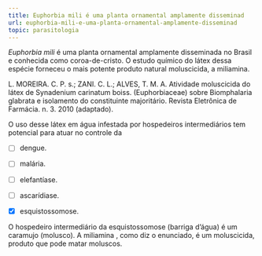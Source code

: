 ```yaml
---
title: Euphorbia mili é uma planta ornamental amplamente disseminad
url: euphorbia-mili-e-uma-planta-ornamental-amplamente-disseminad
topic: parasitologia
---
```



*Euphorbia mili* é uma planta ornamental amplamente disseminada no Brasil e conhecida como coroa-de-cristo. O estudo químico do látex dessa espécie forneceu o mais potente produto natural moluscicida, a miliamina. 

L. MOREIRA. C. P. s.; ZANI. C. L.; ALVES, T. M. A. Atividade moluscicida do látex de Synadenium carinatum boiss. (Euphorbiaceae) sobre Biomphalaria glabrata e isolamento do constituinte majoritário. Revista Eletrônica de Farmácia. n. 3. 2010 (adaptado).

O uso desse látex em água infestada por hospedeiros intermediários tem potencial para atuar no controle da



- [ ] dengue.
- [ ] malária.
- [ ] elefantíase.
- [ ] ascarídiase.
- [x] esquistossomose.


O hospedeiro intermediário da esquistossomose (barriga d’água) é um caramujo (molusco). A miliamina , como diz o enunciado, é um moluscicida, produto que pode matar moluscos.

 
